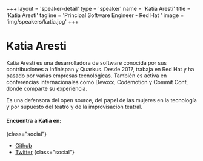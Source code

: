 +++
layout = 'speaker-detail'
type = 'speaker'
name = 'Katia Aresti'
title = 'Katia Aresti'
tagline = 'Principal Software Engineer - Red Hat '
image = 'img/speakers/katia.jpg'
+++

# Katia Aresti

Katia Aresti es una desarrolladora de software conocida por sus contribuciones a Infinispan y Quarkus. Desde 2017, trabaja en Red Hat y ha pasado por varias empresas tecnológicas. También es activa en conferencias internacionales como Devoxx, Codemotion y Commit Conf, donde comparte su experiencia.  

Es una defensora del open source, del papel de las mujeres en la tecnología y por supuesto del teatro y de la improvisación teatral.

#### Encuentra a Katia en:

{class="social"}

- [Github](https://github.com/karesti)
- [Twitter](https://x.com/karesti)
  {class="social"}
